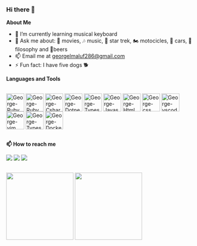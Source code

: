 ### Hi there 👋

<b>About Me</b>
- 🌱 I’m currently learning musical keyboard
- 💬 Ask me about: 🎥 movies, 🎶 music, 🖖 star trek, 🏍️ motocicles, 🚗 cars, 📜 filosophy and 🍺beers
- 📫 Email me at georgelmaluf286@gmail.com
- ⚡ Fun fact: I have five dogs 🐕

<b> Languages and Tools </b>
<div style="display: inline_block">
  <br>
  <img align="center" alt="George-Ruby" height="48" width="48" src="https://cdn.jsdelivr.net/gh/devicons/devicon/icons/ruby/ruby-plain.svg">
  <img align="center" alt="George-RubyOnRails" height="48" width="48" src="https://cdn.jsdelivr.net/gh/devicons/devicon/icons/rails/rails-plain.svg">
  <img align="center" alt="George-Csharp" height="48" width="48" src="https://cdn.jsdelivr.net/gh/devicons/devicon/icons/csharp/csharp-plain.svg">
  <img align="center" alt="George-Dotnet" height="48" width="48" src="https://cdn.jsdelivr.net/gh/devicons/devicon/icons/dot-net/dot-net-plain-wordmark.svg">
  <img align="center" alt="George-Typescript" height="48" width="48" src="https://cdn.jsdelivr.net/gh/devicons/devicon/icons/typescript/typescript-plain.svg">
  <img align="center" alt="George-Javascript" height="48" width="48" src="https://cdn.jsdelivr.net/gh/devicons/devicon/icons/javascript/javascript-plain.svg">
  <img align="center" alt="George-Html" height="48" width="48" src="https://cdn.jsdelivr.net/gh/devicons/devicon/icons/html5/html5-original.svg">
  <img align="center" alt="George-css" height="48" width="48" src="https://cdn.jsdelivr.net/gh/devicons/devicon/icons/css3/css3-original.svg">
  <img align="center" alt="George-vscode" height="48" width="48" src="https://cdn.jsdelivr.net/gh/devicons/devicon/icons/vscode/vscode-original.svg">
  <img align="center" alt="George-vim" height="48" width="48" src="https://cdn.jsdelivr.net/gh/devicons/devicon/icons/vim/vim-plain.svg">
  <img align="center" alt="George-Typescript" height="48" width="48" src="https://cdn.jsdelivr.net/gh/devicons/devicon/icons/postgresql/postgresql-plain.svg">
  <img align="center" alt="George-Docker" height="48" width="48" src="https://cdn.jsdelivr.net/gh/devicons/devicon/icons/docker/docker-plain-wordmark.svg">
</div>

##

<b> 📫 How to reach me</b>
<div>
  <a href="https://www.linkedin.com/in/%F0%9F%91%A8%F0%9F%8F%BB%E2%80%8D%F0%9F%92%BB-george-l-maluf-24225733/"><img src="https://img.shields.io/badge/LinkedIn-0077B5?style=for-the-badge&logo=linkedin&logoColor=white"></a>
  <a href="https://api.whatsapp.com/send?phone=554298337945"><img src="https://img.shields.io/badge/WhatsApp-25D366?style=for-the-badge&logo=whatsapp&logoColor=white"></a>
  <a href="mailto:georgelmaluf286@gmail.com"><img src="https://img.shields.io/badge/Gmail-D14836?style=for-the-badge&logo=gmail&logoColor=white"></a>
</div>

## 

<div>
  <img height="180em" src="https://github-readme-stats.vercel.app/api?username=GeorgeLMaluf0579&show_icons=true" />
  <img height="180em" src="https://github-readme-stats.vercel.app/api/top-langs/?username=GeorgeLMaluf0579&layout=compact&langs_count=8" />
</div>
